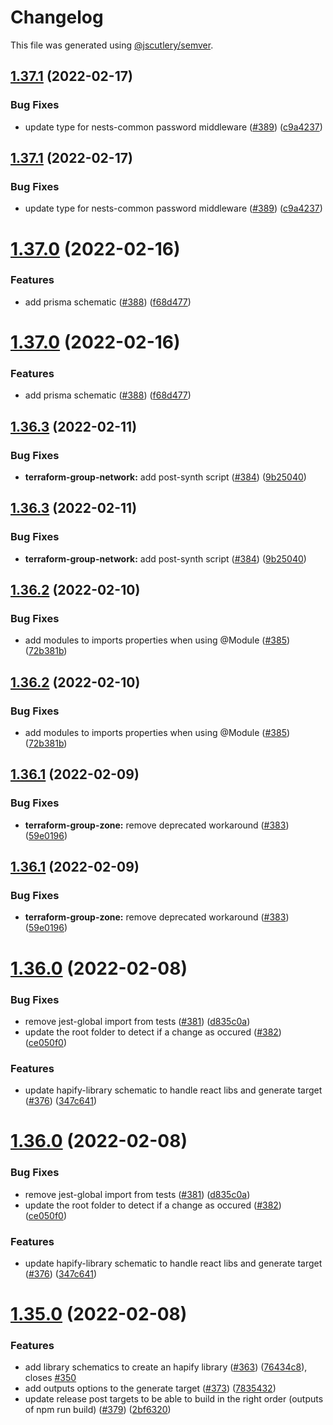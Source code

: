 # Changelog

This file was generated using [@jscutlery/semver](https://github.com/jscutlery/semver).

## [1.37.1](https://github.com/tractr/stack/compare/v1.37.0...v1.37.1) (2022-02-17)


### Bug Fixes

* update type for nests-common password middleware ([#389](https://github.com/tractr/stack/issues/389)) ([c9a4237](https://github.com/tractr/stack/commit/c9a42374d825815b0ad470c05ab3c3425aca3b03))



## [1.37.1](https://github.com/tractr/stack/compare/v1.37.0...v1.37.1) (2022-02-17)


### Bug Fixes

* update type for nests-common password middleware ([#389](https://github.com/tractr/stack/issues/389)) ([c9a4237](https://github.com/tractr/stack/commit/c9a42374d825815b0ad470c05ab3c3425aca3b03))



# [1.37.0](https://github.com/tractr/stack/compare/v1.36.3...v1.37.0) (2022-02-16)


### Features

* add prisma schematic ([#388](https://github.com/tractr/stack/issues/388)) ([f68d477](https://github.com/tractr/stack/commit/f68d4772c78a18e9b8c20f3908e25cdc11a5a6b2))



# [1.37.0](https://github.com/tractr/stack/compare/v1.36.3...v1.37.0) (2022-02-16)


### Features

* add prisma schematic ([#388](https://github.com/tractr/stack/issues/388)) ([f68d477](https://github.com/tractr/stack/commit/f68d4772c78a18e9b8c20f3908e25cdc11a5a6b2))



## [1.36.3](https://github.com/tractr/stack/compare/v1.36.2...v1.36.3) (2022-02-11)


### Bug Fixes

* **terraform-group-network:** add post-synth script ([#384](https://github.com/tractr/stack/issues/384)) ([9b25040](https://github.com/tractr/stack/commit/9b250405074adb4cf53e64ea61cb24b837ff8c54))



## [1.36.3](https://github.com/tractr/stack/compare/v1.36.2...v1.36.3) (2022-02-11)


### Bug Fixes

* **terraform-group-network:** add post-synth script ([#384](https://github.com/tractr/stack/issues/384)) ([9b25040](https://github.com/tractr/stack/commit/9b250405074adb4cf53e64ea61cb24b837ff8c54))



## [1.36.2](https://github.com/tractr/stack/compare/v1.36.1...v1.36.2) (2022-02-10)


### Bug Fixes

* add modules to imports properties when using @Module ([#385](https://github.com/tractr/stack/issues/385)) ([72b381b](https://github.com/tractr/stack/commit/72b381b6a5cb5b985d11fb4f1bc260351243ba99))



## [1.36.2](https://github.com/tractr/stack/compare/v1.36.1...v1.36.2) (2022-02-10)


### Bug Fixes

* add modules to imports properties when using @Module ([#385](https://github.com/tractr/stack/issues/385)) ([72b381b](https://github.com/tractr/stack/commit/72b381b6a5cb5b985d11fb4f1bc260351243ba99))



## [1.36.1](https://github.com/tractr/stack/compare/v1.36.0...v1.36.1) (2022-02-09)


### Bug Fixes

* **terraform-group-zone:** remove deprecated workaround ([#383](https://github.com/tractr/stack/issues/383)) ([59e0196](https://github.com/tractr/stack/commit/59e0196da963d559534d9453614c93e7c21a8b19))



## [1.36.1](https://github.com/tractr/stack/compare/v1.36.0...v1.36.1) (2022-02-09)


### Bug Fixes

* **terraform-group-zone:** remove deprecated workaround ([#383](https://github.com/tractr/stack/issues/383)) ([59e0196](https://github.com/tractr/stack/commit/59e0196da963d559534d9453614c93e7c21a8b19))



# [1.36.0](https://github.com/tractr/stack/compare/v1.35.0...v1.36.0) (2022-02-08)


### Bug Fixes

* remove jest-global import from tests ([#381](https://github.com/tractr/stack/issues/381)) ([d835c0a](https://github.com/tractr/stack/commit/d835c0a7ce4a483c17caafa7f853d548011990d5))
* update the root folder to detect if a change as occured ([#382](https://github.com/tractr/stack/issues/382)) ([ce050f0](https://github.com/tractr/stack/commit/ce050f077a16c11aa93bd0fdf91db0a70d4c7bdb))


### Features

* update hapify-library schematic to handle react libs and generate target ([#376](https://github.com/tractr/stack/issues/376)) ([347c641](https://github.com/tractr/stack/commit/347c6410a8c3abe5a609c3ab5ceb812a257eed08))



# [1.36.0](https://github.com/tractr/stack/compare/v1.35.0...v1.36.0) (2022-02-08)


### Bug Fixes

* remove jest-global import from tests ([#381](https://github.com/tractr/stack/issues/381)) ([d835c0a](https://github.com/tractr/stack/commit/d835c0a7ce4a483c17caafa7f853d548011990d5))
* update the root folder to detect if a change as occured ([#382](https://github.com/tractr/stack/issues/382)) ([ce050f0](https://github.com/tractr/stack/commit/ce050f077a16c11aa93bd0fdf91db0a70d4c7bdb))


### Features

* update hapify-library schematic to handle react libs and generate target ([#376](https://github.com/tractr/stack/issues/376)) ([347c641](https://github.com/tractr/stack/commit/347c6410a8c3abe5a609c3ab5ceb812a257eed08))



# [1.35.0](https://github.com/tractr/stack/compare/v1.34.0...v1.35.0) (2022-02-08)


### Features

* add library schematics to create an hapify library ([#363](https://github.com/tractr/stack/issues/363)) ([76434c8](https://github.com/tractr/stack/commit/76434c85010ee98f6cc86c52dff9bd72b379baff)), closes [#350](https://github.com/tractr/stack/issues/350)
* add outputs options to the generate target ([#373](https://github.com/tractr/stack/issues/373)) ([7835432](https://github.com/tractr/stack/commit/7835432a996c05ffc21e5486f1f9b6216089b63c))
* update release post targets to be able to build in the right order (outputs of npm run build) ([#379](https://github.com/tractr/stack/issues/379)) ([2bf6320](https://github.com/tractr/stack/commit/2bf63201c5c8d7ab911f18cb8946a1a2b95f9261))
